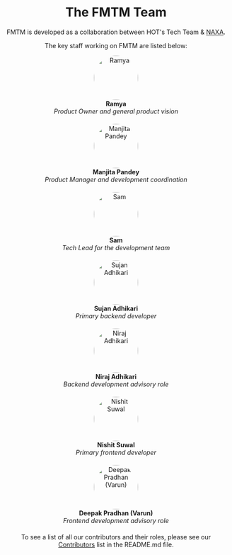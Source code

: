 <!-- markdownlint-disable -->

<div align="center">

# The FMTM Team

FMTM is developed as a collaboration between HOT's Tech Team &
[NAXA](https://naxa.com.np).

The key staff working on FMTM are listed below:

<div style="margin-bottom: 20px;">
  <img src="https://avatars.githubusercontent.com/u/12103383?v=4" width="100" style="border-radius: 50%;" alt="Ramya">
  <br>
  <b>Ramya</b>
  <br>
  <i>Product Owner and general product vision</i>
</div>
<div style="margin-bottom: 20px;">
  <img src="https://avatars.githubusercontent.com/u/97273021?v=4" width="100" style="border-radius: 50%;" alt="Manjita Pandey">
  <br>
  <b>Manjita Pandey</b>
  <br>
  <i>Product Manager and development coordination</i>
</div>
<div style="margin-bottom: 20px;">
  <img src="https://avatars.githubusercontent.com/u/78538841?v=4" width="100" style="border-radius: 50%;" alt="Sam">
  <br>
  <b>Sam</b>
  <br>
  <i>Tech Lead for the development team</i>
</div>
<div style="margin-bottom: 20px;">
  <img src="https://avatars.githubusercontent.com/u/109404840?v=4" width="100" style="border-radius: 50%;" alt="Sujan Adhikari">
  <br>
  <b>Sujan Adhikari</b>
  <br>
  <i>Primary backend developer</i>
</div>
<div style="margin-bottom: 20px;">
  <img src="https://avatars.githubusercontent.com/u/41701707?v=4" width="100" style="border-radius: 50%;" alt="Niraj Adhikari">
  <br>
  <b>Niraj Adhikari</b>
  <br>
  <i>Backend development advisory role</i>
</div>
<div style="margin-bottom: 20px;">
  <img src="https://avatars.githubusercontent.com/u/81785002?v=4" width="100" style="border-radius: 50%;" alt="Nishit Suwal">
  <br>
  <b>Nishit Suwal</b>
  <br>
  <i>Primary frontend developer</i>
</div>
<div style="margin-bottom: 20px;">
  <img src="https://avatars.githubusercontent.com/u/37866666?v=4" width="100" style="border-radius: 50%;" alt="Deepak Pradhan (Varun)">
  <br>
  <b>Deepak Pradhan (Varun)</b>
  <br>
  <i>Frontend development advisory role</i>
</div>

To see a list of all our contributors and their roles, please see our
[Contributors](https://github.com/hotosm/fmtm?tab=readme-ov-file#contributors-)
list in the README.md file.

</div>
<!-- markdownlint-restore -->
